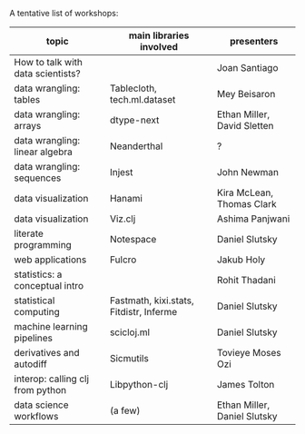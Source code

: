 A tentative list of workshops:

| topic                             | main libraries involved                 | presenters                   |
|-----------------------------------|-----------------------------------------|------------------------------|
| How to talk with data scientists? |                                         | Joan Santiago                |
| data wrangling: tables            | Tablecloth, tech.ml.dataset             | Mey Beisaron                 |
| data wrangling: arrays            | dtype-next                              | Ethan Miller, David Sletten  |
| data wrangling: linear algebra    | Neanderthal                             | ?                            |
| data wrangling: sequences         | Injest                                  | John Newman                  |
| data visualization                | Hanami                                  | Kira McLean, Thomas Clark    |
| data visualization                | Viz.clj                                 | Ashima Panjwani              |
| literate programming              | Notespace                               | Daniel Slutsky               |
| web applications                  | Fulcro                                  | Jakub Holy                   |
| statistics: a conceptual intro    |                                         | Rohit Thadani                |
| statistical computing             | Fastmath, kixi.stats, Fitdistr, Inferme | Daniel Slutsky               |
| machine learning pipelines        | scicloj.ml                              | Daniel Slutsky               |
| derivatives and autodiff          | Sicmutils                               | Tovieye Moses Ozi            |
| interop: calling clj from python  | Libpython-clj                           | James Tolton                 |
| data science workflows            | (a few)                                 | Ethan Miller, Daniel Slutsky |
